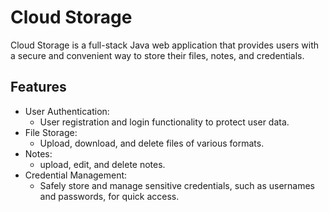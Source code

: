 # Cloud Storage

Cloud Storage is a full-stack Java web application that provides users with a secure and convenient way to store their files, notes, and credentials.

## Features
- User Authentication:
  - User registration and login functionality to protect user data.
- File Storage:
  - Upload, download, and delete files of various formats.
- Notes:
  - upload, edit, and delete notes.
- Credential Management:
  - Safely store and manage sensitive credentials, such as usernames and passwords, for quick access.
